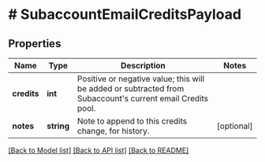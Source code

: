 # # SubaccountEmailCreditsPayload

## Properties

Name | Type | Description | Notes
------------ | ------------- | ------------- | -------------
**credits** | **int** | Positive or negative value; this will be added or subtracted from Subaccount&#39;s current email Credits pool. |
**notes** | **string** | Note to append to this credits change, for history. | [optional]

[[Back to Model list]](../../README.md#models) [[Back to API list]](../../README.md#endpoints) [[Back to README]](../../README.md)
